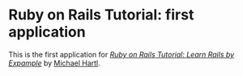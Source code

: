 # Ruby on Rails Tutorial: first application

This is the first application for
[*Ruby on Rails Tutorial: Learn Rails by Expample*](http://railstutorial.org/)
by [Michael Hartl](http://michaelhartl.com/).
